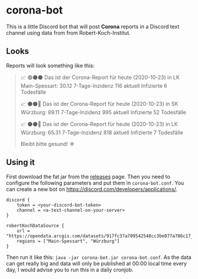 # corona-bot

This is a little Discord bot that will post **Corona** reports in a Discord text channel using data from from Robert-Koch-Institut. 

## Looks

Reports will look something like this:

> :chart_with_upwards_trend:  :green_circle::black_circle::black_circle: Das ist der Corona-Report für heute (2020-10-23) in LK Main-Spessart:
> 30.12 7-Tage-Inzidenz
> 116 aktuell Infizierte
> 6 Todesfälle
>
>
> :chart_with_upwards_trend:  :black_circle::black_circle::red_circle: Das ist der Corona-Report für heute (2020-10-23) in SK Würzburg:
> 89.11 7-Tage-Inzidenz
> 995 aktuell Infizierte
> 52 Todesfälle
>
>
> :chart_with_upwards_trend:  :black_circle::black_circle::red_circle: Das ist der Corona-Report für heute (2020-10-23) in LK Würzburg:
> 65.31 7-Tage-Inzidenz
> 818 aktuell Infizierte
> 7 Todesfälle
>
>
> Bleibt bitte gesund! :sunny:

## Using it

First download the fat jar from the [releases](https://github.com/domnikl/corona-bot/releases) page. Then you need to 
configure the following parameters and put them in `corona-bot.conf`. You can create a new bot on https://discord.com/developers/applications/.

```properties
discord {
    token = <your-discord-bot-token>
    channel = <a-text-channel-on-your-server>
}

robertKochDataSource {
    url = "https://opendata.arcgis.com/datasets/917fc37a709542548cc3be077a786c17_0.geojson"
    regions = ["Main-Spessart", "Würzburg"]
}
```

Then run it like this: `java -jar corona-bot.jar corona-bot.conf`. As the data can get really big and data will only
be published at 00:00 local time every day, I would advise you to run this in a daily cronjob.
